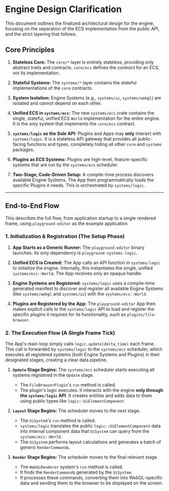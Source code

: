 # Engine Design Clarification

This document outlines the finalized architectural design for the engine, focusing on the separation of the ECS implementation from the public API, and the strict layering that follows.

## Core Principles

1.  **Stateless Core:** The `core/*` layer is entirely stateless, providing only abstract traits and contracts. `core/ecs` defines the *contract* for an ECS, not its implementation.

2.  **Stateful Systems:** The `systems/*` layer contains the stateful implementations of the `core` contracts.

3.  **System Isolation:** Engine Systems (e.g., `systems/ui`, `systems/webgl`) are isolated and cannot depend on each other.

4.  **Unified ECS in `systems/ecs`:** The new `systems/ecs` crate contains the single, stateful, unified ECS `World` implementation for the entire engine. It is the only system that implements the `core/ecs` contract.

5.  **`systems/logic` as the Sole API:** Plugins and Apps may **only** interact with `systems/logic`. It is a stateless API gateway that provides all public-facing functions and types, completely hiding all other `core` and `systems` packages.

6.  **Plugins as ECS Systems:** Plugins are high-level, feature-specific systems that are run by the `systems/ecs` scheduler.

7.  **Two-Stage, Code-Driven Setup:** A compile-time process discovers available Engine Systems. The App then programmatically loads the specific Plugins it needs. This is orchestrated by `systems/logic`.

---

## End-to-End Flow

This describes the full flow, from application startup to a single rendered frame, using `playground-editor` as the example application.

### 1. Initialization & Registration (The Setup Phase)

1.  **App Starts as a Generic Runner:** The `playground-editor` binary launches. Its only dependency is `playground-systems-logic`.

2.  **Unified ECS is Created:** The App calls an API function in `systems/logic` to initialize the engine. Internally, this instantiates the single, unified `systems/ecs::World`. The App receives only an opaque handle.

3.  **Engine Systems are Registered:** `systems/logic` uses a compile-time generated manifest to discover and register all available Engine Systems (like `systems/webgl` and `systems/ui`) with the `systems/ecs::World`.

4.  **Plugins are Registered by the App:** The `playground-editor` App then makes explicit calls to the `systems/logic` API to load and register the specific plugins it requires for its functionality, such as `plugins/file-browser`.

### 2. The Execution Flow (A Single Frame Tick)

The App's main loop simply calls `logic.update(delta_time)` each frame. This call is forwarded by `systems/logic` to the `systems/ecs` scheduler, which executes all registered systems (both Engine Systems and Plugins) in their designated stages, creating a clear data pipeline.

1.  **`Update` Stage Begins:** The `systems/ecs` scheduler starts executing all systems registered in the `Update` stage.
    *   The `FileBrowserPlugin`'s `run` method is called.
    *   The plugin's logic executes. It interacts with the engine **only through the `systems/logic` API**. It creates entities and adds data to them using public types like `logic::UiElementComponent`.

2.  **`Layout` Stage Begins:** The scheduler moves to the next stage.
    *   The `UiSystem`'s `run` method is called.
    *   `systems/logic` translates the public `logic::UiElementComponent` data into internal component data that `UiSystem` can query from the `systems/ecs::World`.
    *   The `UiSystem` performs layout calculations and generates a batch of generic `RenderCommand`s.

3.  **`Render` Stage Begins:** The scheduler moves to the final relevant stage.
    *   The `WebGLRenderer` system's `run` method is called.
    *   It finds the `RenderCommand`s generated by the `UiSystem`.
    *   It processes these commands, converting them into WebGL-specific data and sending them to the browser to be displayed on the screen.
